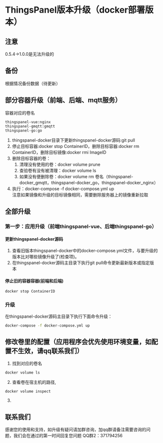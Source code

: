 # ThingsPanel版本升级（docker部署版本）

## 注意
0.5.4->1.0.0是无法升级的
## 备份

根据情况备份数据（待更新）

## 部分容器升级（前端、后端、mqtt服务）
容器对应的卷名
```
thingspanel-vue:nginx
thingspanel-gmqtt:gmqtt
thingspanel-go:go
```
1. thingspanel-docker目录下更新thingspanel-docker源码:git pull
2. 停止目标容器:docker stop ContainerID，删除目标容器:docker rm ContainerID，删除目标镜像:docker rmi ImageID
3. 删除目标容器的卷：
   1. 清理没有使用的卷：docker volume prune
   2. 查验卷有没有被清理：docker volume ls
   3. 如果没有便删除卷：docker volume rm 卷名（thingspanel-docker_gmqtt，thingspanel-docker_go，thingspanel-docker_nginx）
4. 执行：docker-compose -f docker-compose.yml up  
   注意如果镜像和升级的目标镜像相同，需要删除服务器上的镜像重新拉取
## 全部升级

### 第一步：应用升级（前端thingspanel-vue、后端thingspanel-go）

#### 更新thingspanel-docker源码

1. 查看旧版本thingspanel-docker中的docker-compose.yml文件，与要升级的版本比对哪些镜像升级了(检查项)。
1. 在thingspanel-docker源码主目录下执行git pull命令更新最新版本或指定版本

#### 停止旧的容器容器(前端和后端)

```bash
docker stop ContainerID
```

### 升级

在thingspanel-docker源码主目录下执行下面命令升级：

```bash
docker-compose -f docker-compose.yml up
```

## 修改卷里的配置（应用程序会优先使用环境变量，如配置不生效，请qq联系我们）

1. 找到对应的卷名
```
docker volume ls
```
2. 查看卷在宿主机的路径,
```
docker volume inspect
```
3.
## 联系我们

感谢您的使用和支持，如升级有疑问请加群咨询，加qq群请备注需要咨询的问题，我们会在通过的第一时间回复您问题
QQ群2：371794256
